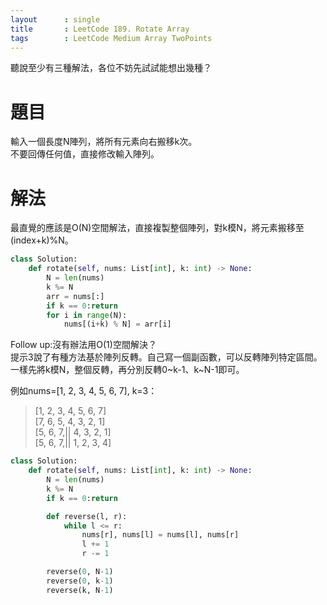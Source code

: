 ```yaml
---
layout      : single
title       : LeetCode 189. Rotate Array
tags 		: LeetCode Medium Array TwoPoints
---
```

聽說至少有三種解法，各位不妨先試試能想出幾種？

# 題目
輸入一個長度N陣列，將所有元素向右搬移k次。  
不要回傳任何值，直接修改輸入陣列。

# 解法
最直覺的應該是O(N)空間解法，直接複製整個陣列，對k模N，將元素搬移至(index+k)%N。

```python
class Solution:
    def rotate(self, nums: List[int], k: int) -> None:
        N = len(nums)
        k %= N
        arr = nums[:]
        if k == 0:return
        for i in range(N):
            nums[(i+k) % N] = arr[i]
```

Follow up:沒有辦法用O(1)空間解決？  
提示3說了有種方法基於陣列反轉。自己寫一個副函數，可以反轉陣列特定區間。一樣先將k模N，整個反轉，再分別反轉0~k-1、k~N-1即可。  

例如nums=[1, 2, 3, 4, 5, 6, 7], k=3：
> [1, 2, 3, 4, 5, 6, 7]  
[7, 6, 5, 4, 3, 2, 1]  
[5, 6, 7,|| 4, 3, 2, 1]  
[5, 6, 7,|| 1, 2, 3, 4]

```python
class Solution:
    def rotate(self, nums: List[int], k: int) -> None:
        N = len(nums)
        k %= N
        if k == 0:return 

        def reverse(l, r):
            while l <= r:
                nums[r], nums[l] = nums[l], nums[r]
                l += 1
                r -= 1

        reverse(0, N-1)
        reverse(0, k-1)
        reverse(k, N-1)
```
